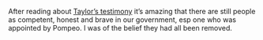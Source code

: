 After reading about <a href="https://www.memeorandum.com/191022/p100#a191022p100">Taylor’s testimony</a> it’s amazing that there are still people as competent, honest and brave in our government, esp one who was appointed by Pompeo. I was of the belief they had all been removed.
